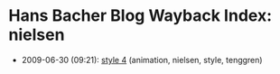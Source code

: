 # Hans Bacher Blog Wayback Index: nielsen

* 2009-06-30 (09:21): [style 4](https://web.archive.org/web/https://one1more2time3.wordpress.com/2009/06/30/style-4/) (animation, nielsen, style, tenggren)
